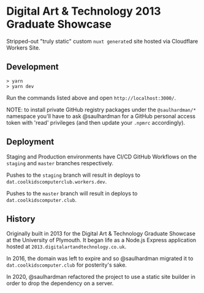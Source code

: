 # Digital Art & Technology 2013 Graduate Showcase

Stripped-out "truly static" custom `nuxt generate`d site hosted via Cloudflare
Workers Site.

## Development

```shell
> yarn
> yarn dev
```

Run the commands listed above and open `http://localhost:3000/`.

NOTE: to install private GitHub registry packages under the `@saulhardman/*`
namespace you'll have to ask @saulhardman for a GitHub personal access token
with 'read' privileges (and then update your `.npmrc` accordingly).

## Deployment

Staging and Production environments have CI/CD GitHub Workflows on the `staging`
and `master` branches respectively.

Pushes to the `staging` branch will result in deploys to
`dat.coolkidscomputerclub.workers.dev`.

Pushes to the `master` branch will result in deploys to
`dat.coolkidscomputer.club`.

## History

Originally built in 2013 for the Digital Art & Technology Graduate Showcase at
the University of Plymouth. It began life as a Node.js Express application
hosted at `2013.digitalartandtechnology.co.uk`.

In 2016, the domain was left to expire and so @saulhardman migrated it to
`dat.coolkidscomputer.club` for posterity's sake.

In 2020, @saulhardman refactored the project to use a static site builder in
order to drop the dependency on a server.
